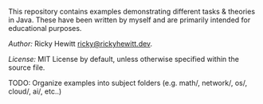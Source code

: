 This repository contains examples demonstrating different tasks & theories in Java. These have been written by myself and are primarily intended for educational purposes.

_Author:_ Ricky Hewitt <ricky@rickyhewitt.dev>. 

_License:_ MIT License by default, unless otherwise specified within the source file.

TODO: Organize examples into subject folders (e.g. math/, network/, os/, cloud/, ai/, etc..)
